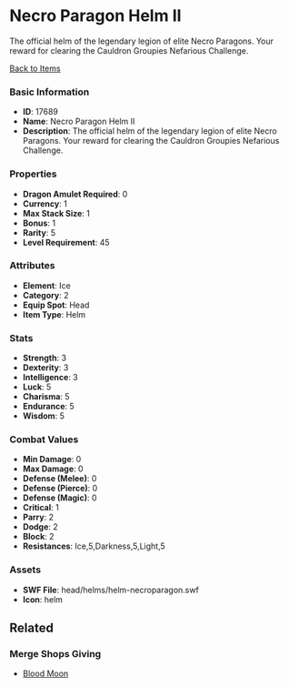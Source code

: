 # Necro Paragon Helm II

The official helm of the legendary legion of elite Necro Paragons. Your reward for clearing the Cauldron Groupies Nefarious Challenge.

[Back to Items](../items.md)

### Basic Information

- **ID**: 17689
- **Name**: Necro Paragon Helm II
- **Description**: The official helm of the legendary legion of elite Necro Paragons. Your reward for clearing the Cauldron Groupies Nefarious Challenge.

### Properties

- **Dragon Amulet Required**: 0
- **Currency**: 1
- **Max Stack Size**: 1
- **Bonus**: 1
- **Rarity**: 5
- **Level Requirement**: 45

### Attributes

- **Element**: Ice
- **Category**: 2
- **Equip Spot**: Head
- **Item Type**: Helm

### Stats

- **Strength**: 3
- **Dexterity**: 3
- **Intelligence**: 3
- **Luck**: 5
- **Charisma**: 5
- **Endurance**: 5
- **Wisdom**: 5

### Combat Values

- **Min Damage**: 0
- **Max Damage**: 0
- **Defense (Melee)**: 0
- **Defense (Pierce)**: 0
- **Defense (Magic)**: 0
- **Critical**: 1
- **Parry**: 2
- **Dodge**: 2
- **Block**: 2
- **Resistances**: Ice,5,Darkness,5,Light,5

### Assets

- **SWF File**: head/helms/helm-necroparagon.swf
- **Icon**: helm

## Related

### Merge Shops Giving

- [Blood Moon](../merge-shops/282-blood-moon.md)


